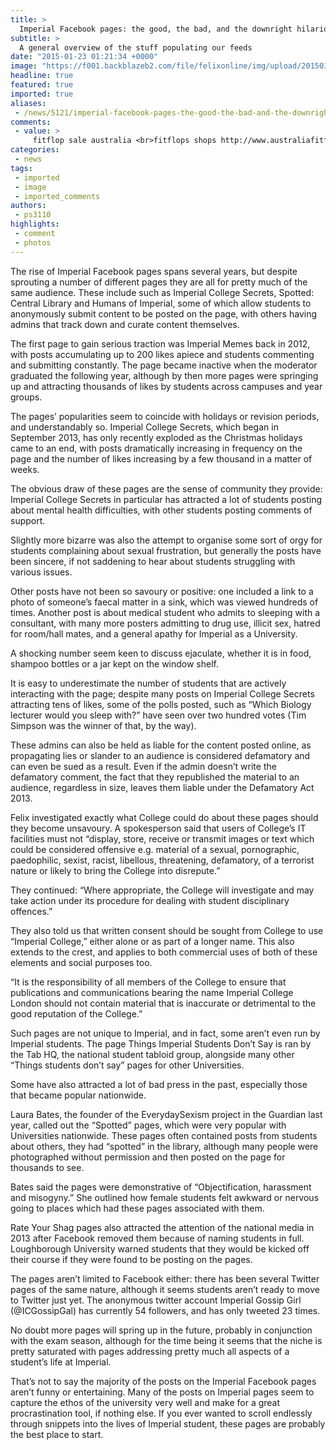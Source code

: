 ```yaml
---
title: >
  Imperial Facebook pages: the good, the bad, and the downright hilarious
subtitle: >
  A general overview of the stuff populating our feeds
date: "2015-01-23 01:21:34 +0000"
image: "https://f001.backblazeb2.com/file/felixonline/img/upload/201501230121-cac111-screen-shot-2015-01-23-at-01.20.53.png"
headline: true
featured: true
imported: true
aliases:
 - /news/5121/imperial-facebook-pages-the-good-the-bad-and-the-downright-hilarious
comments:
 - value: >
     fitflop sale australia <br>fitflops shops http://www.australiafitflops.com/,Their only defeat came against Ukraine but till then, their place was shut. On the other hand, Colin Powell, Secretary of State, went towards country in 2004. The break doubles up as a summer summer vacation. <br>crÃ©dits fut rapidement http://creditsfut.com/,christian leboutin <br>christian louboutin canada sale http://christianlouboutincanadaoutlet.blogspot.com/,shoes with red bottoms <br>christian louboutin sale outlet http://christianlouboutincanadaoutlet.blogspot.com/,Passion the site-- extremely user friendly and lots to see! <br>nba 2k17 coins http://clarafrederica.snack.ws/madden-17-to-obtain-brandnew-equipment.html,Love the website-- really individual friendly and whole lots to see! <br>nba 2k17 http://zrupy.com/index.php?dll=profile&amp;sub=blogview&amp;item_id=230009&amp;item2_id=2065
categories:
 - news
tags:
 - imported
 - image
 - imported_comments
authors:
 - ps3110
highlights:
 - comment
 - photos
---
```


The rise of Imperial Facebook pages spans several years, but despite sprouting a number of different pages they are all for pretty much of the same audience. These include such as Imperial College Secrets, Spotted: Central Library and Humans of Imperial, some of which allow students to anonymously submit content to be posted on the page, with others having admins that track down and curate content themselves.

The first page to gain serious traction was Imperial Memes back in 2012, with posts accumulating up to 200 likes apiece and students commenting and submitting constantly. The page became inactive when the moderator graduated the following year, although by then more pages were springing up and attracting thousands of likes by students across campuses and year groups.

The pages’ popularities seem to coincide with holidays or revision periods, and understandably so. Imperial College Secrets, which began in September 2013, has only recently exploded as the Christmas holidays came to an end, with posts dramatically increasing in frequency on the page and the number of likes increasing by a few thousand in a matter of weeks.

The obvious draw of these pages are the sense of community they provide: Imperial College Secrets in particular has attracted a lot of students posting about mental health difficulties, with other students posting comments of support.

Slightly more bizarre was also the attempt to organise some sort of orgy for students complaining about sexual frustration, but generally the posts have been sincere, if not saddening to hear about students struggling with various issues.

Other posts have not been so savoury or positive: one included a link to a photo of someone’s faecal matter in a sink, which was viewed hundreds of times. Another post is about medical student who admits to sleeping with a consultant, with many more posters admitting to drug use, illicit sex, hatred for room/hall mates, and a general apathy for Imperial as a University.

A shocking number seem keen to discuss ejaculate, whether it is in food, shampoo bottles or a jar kept on the window shelf.

It is easy to underestimate the number of students that are actively interacting with the page; despite many posts on Imperial College Secrets attracting tens of likes, some of the polls posted, such as “Which Biology lecturer would you sleep with?” have seen over two hundred votes (Tim Simpson was the winner of that, by the way).

These admins can also be held as liable for the content posted online, as propagating lies or slander to an audience is considered defamatory and can even be sued as a result. Even if the admin doesn’t write the defamatory comment, the fact that they republished the material to an audience, regardless in size, leaves them liable under the Defamatory Act 2013.

Felix investigated exactly what College could do about these pages should they become unsavoury. A spokesperson said that users of College’s IT facilities must not “display, store, receive or transmit images or text which could be considered offensive e.g. material of a sexual, pornographic, paedophilic, sexist, racist, libellous, threatening, defamatory, of a terrorist nature or likely to bring the College into disrepute.”

They continued: “Where appropriate, the College will investigate and may take action under its procedure for dealing with student disciplinary offences.”

They also told us that written consent should be sought from College to use “Imperial College,” either alone or as part of a longer name. This also extends to the crest, and applies to both commercial uses of both of these elements and social purposes too.

“It is the responsibility of all members of the College to ensure that publications and communications bearing the name Imperial College London should not contain material that is inaccurate or detrimental to the good reputation of the College.”

Such pages are not unique to Imperial, and in fact, some aren’t even run by Imperial students. The page Things Imperial Students Don’t Say is ran by the Tab HQ, the national student tabloid group, alongside many other “Things students don’t say” pages for other Universities.

Some have also attracted a lot of bad press in the past, especially those that became popular nationwide.

Laura Bates, the founder of the EverydaySexism project in the Guardian last year, called out the “Spotted” pages, which were very popular with Universities nationwide. These pages often contained posts from students about others, they had “spotted” in the library, although many people were photographed without permission and then posted on the page for thousands to see.

Bates said the pages were demonstrative of “Objectification, harassment and misogyny.” She outlined how female students felt awkward or nervous going to places which had these pages associated with them.

Rate Your Shag pages also attracted the attention of the national media in 2013 after Facebook removed them because of naming students in full. Loughborough University warned students that they would be kicked off their course if they were found to be posting on the pages.

The pages aren’t limited to Facebook either: there has been several Twitter pages of the same nature, although it seems students aren’t ready to move to Twitter just yet. The anonymous twitter account Imperial Gossip Girl (@ICGossipGal) has currently 54 followers, and has only tweeted 23 times.

No doubt more pages will spring up in the future, probably in conjunction with the exam season, although for the time being it seems that the niche is pretty saturated with pages addressing pretty much all aspects of a student’s life at Imperial.

That’s not to say the majority of the posts on the Imperial Facebook pages aren’t funny or entertaining. Many of the posts on Imperial pages seem to capture the ethos of the university very well and make for a great procrastination tool, if nothing else. If you ever wanted to scroll endlessly through snippets into the lives of Imperial student, these pages are probably the best place to start.
